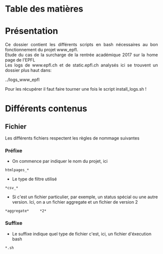 # Table des matières


# Présentation

<p align="justify">
Ce dossier contient les différents scripts en bash nécessaires au bon fonctionnement du projet www_epfl.<br>
Etude du cas de la surcharge de la rentrée académique 2017 sur la home page de l'EPFL<br>
Les logs de www.epfl.ch et de static.epfl.ch analysés ici se trouvent un dossier plus haut dans:

../logs_www_epfl

Pour les récupérer il faut faire tourner une fois le script install_logs.sh !
</p>

# Différents contenus

## Fichier

Les différents fichiers respectent les règles de nommage suivantes

### Préfixe

* On commence par indiquer le nom du projet, ici
```
htmlpages_*
```

* Le type de filtre utilisé
```
*csv_*
```

* Si c'est un fichier particulier, par exemple, un status spécial ou une autre version. Ici, on a un fichier aggregate et un fichier
de version 2
```
*aggregate*     *2*
```

### Suffixe

* Le suffixe indique quel type de fichier c'est, ici, un fichier d'éxecution bash
```
*.sh
```
